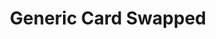 ---
title: Generic Card Swapped
name: card_generic_swap
category: card
explanation: "This is the `generic-card` to display values from a sensor, eg. to show humidity, your next waste collection date or whatever sensor value is provided."
image_path: "/assets/images/generic.png"
internal: false
generator_install: true
generator_example: true
generator_button: true
variables:
  - name: entity
    type: entry
    example: sensor.next_waste_collection
    required: true 
    explanation: ""
yaml: |-
  - type: 'custom:button-card'
    template: card_generic_swap
    entity: sensor.next_waste_collection
ui: |-
  type: 'custom:button-card'
  template: card_generic_swap
  entity: sensor.next_waste_collection
code: |-
  card_generic_swap:
    template: 
      - icon_info_bg
      - ulm_language_variables
    label: >
      [[[
        var unit = entity.attributes.unit_of_measurement != null ? ' ' + entity.attributes.unit_of_measurement : ''
        if (entity.state == 'on') {
          return variables.ulm_on;
        } else if (entity.state == 'off') {
          return variables.ulm_off;
        } else if (entity.state == 'unavailable') {
          return variables.ulm_unavailable;
        } else if (entity.state == 'idle') {
          return variables.ulm_idle;
        } else if (entity.state == 'open') {
          return variables.ulm_open;
        } else if (entity.state == 'closed') {
          return variables.ulm_closed;
        } else {
          return entity.state + unit;
        }
      ]]]
    styles:
      icon:
        - color: 'rgba(var(--color-theme),0.9)'
      label:
        - justify-self: start
        - align-self: start
        - font-weight: bolder
        - font-size: 12px
        - filter: opacity(40%)
        - margin-left: 12px
      name:
        - align-self: end
        - justify-self: start
        - font-weight: bold
        - font-size: 14px
        - margin-left: 12px
        - filter: opacity(100%)
      grid:
        - grid-template-areas: '"i n" "i l"'
        - grid-template-columns: min-content auto
        - grid-template-rows: min-content min-content
---